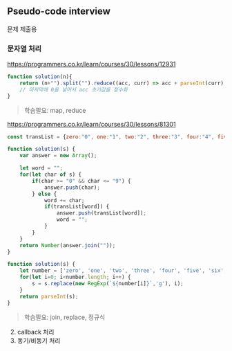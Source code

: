 ## Pseudo-code interview
문제 제출용

### 문자열 처리

https://programmers.co.kr/learn/courses/30/lessons/12931
```js
function solution(n){
    return (n+"").split("").reduce((acc, curr) => acc + parseInt(curr), 0);
    // 마지막에 0을 넣어서 acc 초기값을 정수화
}
```
> 학습필요: map, reduce 

https://programmers.co.kr/learn/courses/30/lessons/81301
```js
const transList = {zero:"0", one:"1", two:"2", three:"3", four:"4", five:"5", six:"6", seven:"7", eight:"8", nine:"9"};

function solution(s) {
    var answer = new Array();

    let word = "";
    for(let char of s) {
        if(char >= "0" && char <= "9") {
            answer.push(char);
        } else {
            word += char;
            if(transList[word]) {
                answer.push(transList[word]);
                word = "";
            }
        }
    }
    return Number(answer.join(""));
}

function solution(s) {
    let number = ['zero', 'one', 'two', 'three', 'four', 'five', 'six', 'seven', 'eight', 'nine'];
    for(let i=0; i<number.length; i++) {
        s = s.replace(new RegExp(`${number[i]}`,'g'), i);
    }
    return parseInt(s);
}
```
> 학습필요: join, replace, 정규식 

2. callback 처리
3. 동기/비동기 처리
